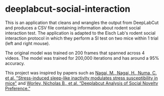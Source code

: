 # deeplabcut-social-interaction

This is an application that cleans and wrangles the output from DeepLabCut and produces a CSV file containing information about rodent social interaction test. The application is adapted to the Eisch Lab's rodent social interaction protocol in which they perform a SI test on two mice within 1 trial (left and right mouse). 

The original model was trained on 200 frames that spanned across 4 videos. The model was trained for 200,000 iterations and has around a 95% accuracy.

This project was inspired by papers such as [Nagai, M., Nagai, H., Numa, C. et al. "Stress-induced sleep-like inactivity modulates stress susceptibility in mice"](https://www.nature.com/articles/s41598-020-76717-8?proof=t#citeas) and [Worley, Nicholas B., et al. “Deeplabcut Analysis of Social Novelty Preference.”](https://www.biorxiv.org/content/10.1101/736983v1)
